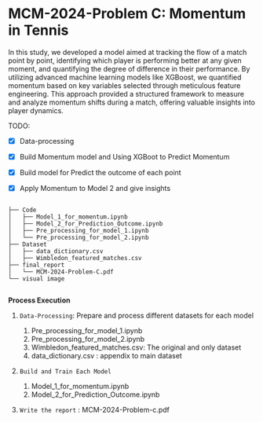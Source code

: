 # MCM-2024-Problem C: Momentum in Tennis


In this study, we developed a model aimed at tracking the flow of a match point by point,
identifying which player is performing better at any given moment, and quantifying the degree
of difference in their performance. By utilizing advanced machine learning models like XGBoost, we quantified
momentum based on key variables selected through meticulous feature engineering. This approach
provided a structured framework to measure and analyze momentum shifts during a match, offering
valuable insights into player dynamics.


TODO:

- [x] Data-processing
- [x] Build Momentum model and Using XGBoot to Predict Momentum  
- [x] Build model for Predict the outcome of each point 
- [x] Apply Momentum to Model 2 and give insights



```text

├── Code
│   ├── Model_1_for_momentum.ipynb
│   ├── Model_2_for_Prediction_Outcome.ipynb
│   ├── Pre_processing_for_model_1.ipynb
│   └── Pre_processing_for_model_2.ipynb
├── Dataset
│   ├── data_dictionary.csv
│   ├── Wimbledon_featured_matches.csv
├── final_report
│   └── MCM-2024-Problem-C.pdf
└── visual image


```

**Process Execution**  

1. `Data-Processing`: Prepare and process different datasets for each model  
   1. Pre_processing_for_model_1.ipynb  
   2. Pre_processing_for_model_2.ipynb  
   3. Wimbledon_featured_matches.csv: The original and only dataset  
   4. data_dictionary.csv : appendix to main dataset

2. `Build and Train Each Model`  
   1. Model_1_for_momentum.ipynb  
   2. Model_2_for_Prediction_Outcome.ipynb  

3. `Write the report` : MCM-2024-Problem-c.pdf
